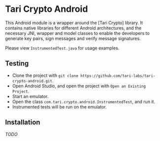 # Tari Crypto Android

This Android module is a wrapper around the [Tari Crypto] library. It contains native libraries for different Android architectures, and the necessary JNI, wrapper and model classes to enable the developers to generate key pairs, sign messages and verify message signatures.

Please view `InstrumentedTest.java` for usage examples.

## Testing

- Clone the project with `git clone https://github.com/tari-labs/tari-crypto-android.git`.
- Open Android Studio, and open the project with `Open an Existing Project`.
- Start an emulator.
- Open the class `com.tari.crypto.android.InstrumentedTest`, and run it.
- Instrumented tests will be run on the emulator.

## Installation

_TODO_